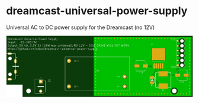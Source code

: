 # dreamcast-universal-power-supply

Universal AC to DC power supply for the Dreamcast (no 12V)

![Board Render](https://github.com/ndoo/dreamcast-universal-power-supply/raw/master/dreamcast-universal-power-supply.png)